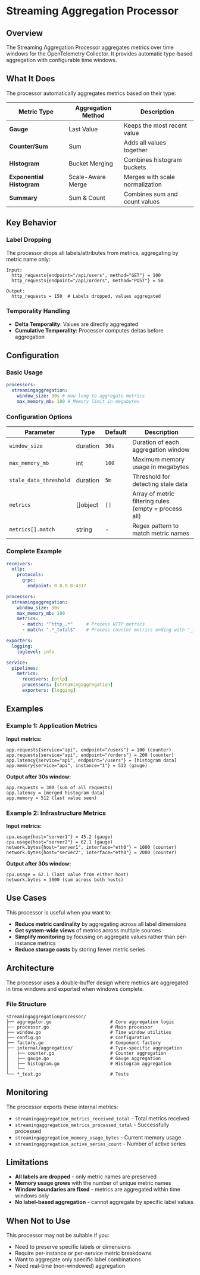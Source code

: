 # Streaming Aggregation Processor

## Overview

The Streaming Aggregation Processor aggregates metrics over time windows for the OpenTelemetry Collector. It provides automatic type-based aggregation with configurable time windows.

## What It Does

The processor automatically aggregates metrics based on their type:

| Metric Type               | Aggregation Method | Description                     |
| ------------------------- | ------------------ | ------------------------------- |
| **Gauge**                 | Last Value         | Keeps the most recent value     |
| **Counter/Sum**           | Sum                | Adds all values together        |
| **Histogram**             | Bucket Merging     | Combines histogram buckets      |
| **Exponential Histogram** | Scale-Aware Merge  | Merges with scale normalization |
| **Summary**               | Sum & Count        | Combines sum and count values   |

## Key Behavior

### Label Dropping

The processor drops all labels/attributes from metrics, aggregating by metric name only:

```
Input:
  http_requests{endpoint="/api/users", method="GET"} = 100
  http_requests{endpoint="/api/orders", method="POST"} = 50

Output:
  http_requests = 150  # Labels dropped, values aggregated
```

### Temporality Handling

- **Delta Temporality**: Values are directly aggregated
- **Cumulative Temporality**: Processor computes deltas before aggregation

## Configuration

### Basic Usage

```yaml
processors:
  streamingaggregation:
    window_size: 30s # How long to aggregate metrics
    max_memory_mb: 100 # Memory limit in megabytes
```

### Configuration Options

| Parameter              | Type       | Default | Description                         |
| ---------------------- | ---------- | ------- | ----------------------------------- |
| `window_size`          | duration   | `30s`   | Duration of each aggregation window |
| `max_memory_mb`        | int        | `100`   | Maximum memory usage in megabytes   |
| `stale_data_threshold` | duration   | `5m`    | Threshold for detecting stale data  |
| `metrics`              | []object   | `[]`    | Array of metric filtering rules (empty = process all) |
| `metrics[].match`      | string     | -       | Regex pattern to match metric names |

### Complete Example

```yaml
receivers:
  otlp:
    protocols:
      grpc:
        endpoint: 0.0.0.0:4317

processors:
  streamingaggregation:
    window_size: 30s
    max_memory_mb: 100
    metrics:
      - match: "^http_.*"     # Process HTTP metrics
      - match: ".*_total$"    # Process counter metrics ending with "_total"

exporters:
  logging:
    loglevel: info

service:
  pipelines:
    metrics:
      receivers: [otlp]
      processors: [streamingaggregation]
      exporters: [logging]
```

## Examples

### Example 1: Application Metrics

**Input metrics:**

```
app.requests{service="api", endpoint="/users"} = 100 (counter)
app.requests{service="api", endpoint="/orders"} = 200 (counter)
app.latency{service="api", endpoint="/users"} = [histogram data]
app.memory{service="api", instance="1"} = 512 (gauge)
```

**Output after 30s window:**

```
app.requests = 300 (sum of all requests)
app.latency = [merged histogram data]
app.memory = 512 (last value seen)
```

### Example 2: Infrastructure Metrics

**Input metrics:**

```
cpu.usage{host="server1"} = 45.2 (gauge)
cpu.usage{host="server2"} = 62.1 (gauge)
network.bytes{host="server1", interface="eth0"} = 1000 (counter)
network.bytes{host="server2", interface="eth0"} = 2000 (counter)
```

**Output after 30s window:**

```
cpu.usage = 62.1 (last value from either host)
network.bytes = 3000 (sum across both hosts)
```

## Use Cases

This processor is useful when you want to:

- **Reduce metric cardinality** by aggregating across all label dimensions
- **Get system-wide views** of metrics across multiple sources
- **Simplify monitoring** by focusing on aggregate values rather than per-instance metrics
- **Reduce storage costs** by storing fewer metric series

## Architecture

The processor uses a double-buffer design where metrics are aggregated in time windows and exported when windows complete.

### File Structure

```
streamingaggregationprocessor/
├── aggregator.go                      # Core aggregation logic
├── processor.go                       # Main processor
├── window.go                          # Time window utilities
├── config.go                          # Configuration
├── factory.go                         # Component factory
├── internal/aggregation/              # Type-specific aggregation
│   ├── counter.go                     # Counter aggregation
│   ├── gauge.go                       # Gauge aggregation
│   ├── histogram.go                   # Histogram aggregation
│   └── ...
└── *_test.go                          # Tests
```

## Monitoring

The processor exports these internal metrics:

- `streamingaggregation_metrics_received_total` - Total metrics received
- `streamingaggregation_metrics_processed_total` - Successfully processed
- `streamingaggregation_memory_usage_bytes` - Current memory usage
- `streamingaggregation_active_series_count` - Number of active series

## Limitations

- **All labels are dropped** - only metric names are preserved
- **Memory usage grows** with the number of unique metric names
- **Window boundaries are fixed** - metrics are aggregated within time windows only
- **No label-based aggregation** - cannot aggregate by specific label values

## When Not to Use

This processor may not be suitable if you:

- Need to preserve specific labels or dimensions
- Require per-instance or per-service metric breakdowns
- Want to aggregate only specific label combinations
- Need real-time (non-windowed) aggregation
